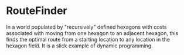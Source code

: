 # RouteFinder
In a world populated by "recursively" defined hexagons with costs associated with moving
from one hexagon to an adjacent hexagon, this finds the optimal route from a starting 
location to any location in the hexagon field. It is a slick example of dynamic programming.
